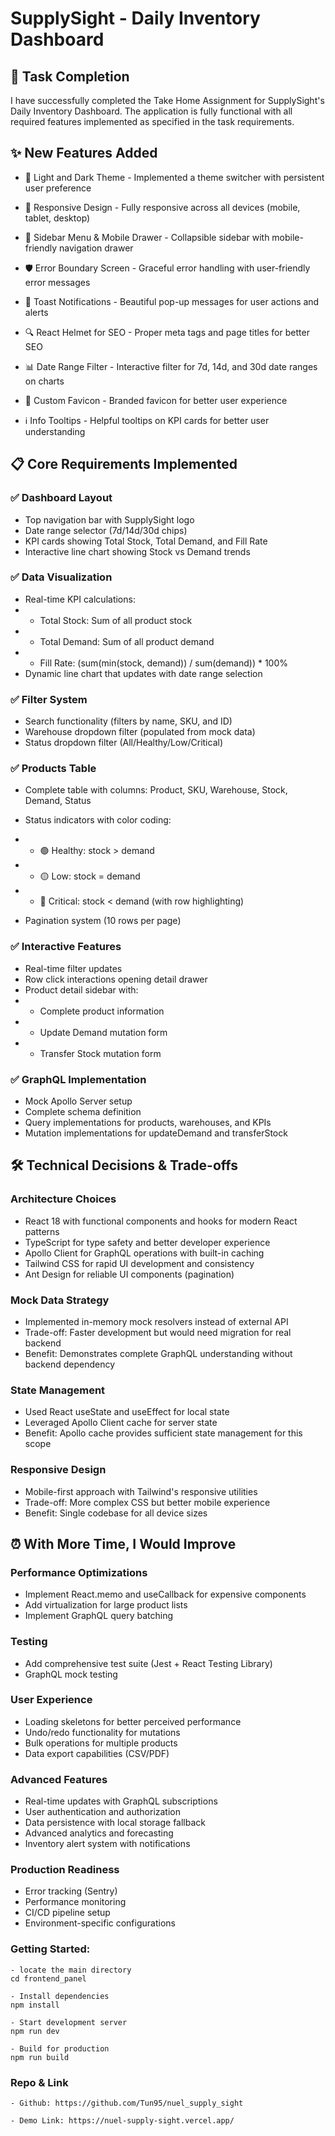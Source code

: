 <!-- REPORT -->
# SupplySight - Daily Inventory Dashboard

## 🎯 Task Completion
I have successfully completed the Take Home Assignment for SupplySight's Daily Inventory Dashboard. The application is fully functional with all required features implemented as specified in the task requirements.

## ✨ New Features Added
- 🎨 Light and Dark Theme - Implemented a theme switcher with persistent user preference

- 📱 Responsive Design - Fully responsive across all devices (mobile, tablet, desktop)

- 🧭 Sidebar Menu & Mobile Drawer - Collapsible sidebar with mobile-friendly navigation drawer

- 🛡️ Error Boundary Screen - Graceful error handling with user-friendly error messages

- 💬 Toast Notifications - Beautiful pop-up messages for user actions and alerts

- 🔍 React Helmet for SEO - Proper meta tags and page titles for better SEO

- 📊 Date Range Filter - Interactive filter for 7d, 14d, and 30d date ranges on charts

- 🎯 Custom Favicon - Branded favicon for better user experience

- ℹ️ Info Tooltips - Helpful tooltips on KPI cards for better user understanding

## 📋 Core Requirements Implemented
### ✅ Dashboard Layout
- Top navigation bar with SupplySight logo
- Date range selector (7d/14d/30d chips)
- KPI cards showing Total Stock, Total Demand, and Fill Rate
- Interactive line chart showing Stock vs Demand trends

### ✅ Data Visualization
- Real-time KPI calculations:
- - Total Stock: Sum of all product stock
- - Total Demand: Sum of all product demand
- - Fill Rate: (sum(min(stock, demand)) / sum(demand)) * 100%
- Dynamic line chart that updates with date range selection

### ✅ Filter System
- Search functionality (filters by name, SKU, and ID)
- Warehouse dropdown filter (populated from mock data)
- Status dropdown filter (All/Healthy/Low/Critical)

### ✅ Products Table
- Complete table with columns: Product, SKU, Warehouse, Stock, Demand, Status
- Status indicators with color coding:

- - 🟢 Healthy: stock > demand

- - 🟡 Low: stock = demand

- - 🔴 Critical: stock < demand (with row highlighting)

- Pagination system (10 rows per page)

### ✅ Interactive Features
- Real-time filter updates
- Row click interactions opening detail drawer
- Product detail sidebar with:
- - Complete product information
- - Update Demand mutation form
- - Transfer Stock mutation form

### ✅ GraphQL Implementation
- Mock Apollo Server setup
- Complete schema definition
- Query implementations for products, warehouses, and KPIs
- Mutation implementations for updateDemand and transferStock

## 🛠️ Technical Decisions & Trade-offs
### Architecture Choices
- React 18 with functional components and hooks for modern React patterns
- TypeScript for type safety and better developer experience
- Apollo Client for GraphQL operations with built-in caching
- Tailwind CSS for rapid UI development and consistency
- Ant Design for reliable UI components (pagination)

### Mock Data Strategy
- Implemented in-memory mock resolvers instead of external API
- Trade-off: Faster development but would need migration for real backend
- Benefit: Demonstrates complete GraphQL understanding without backend dependency

### State Management
- Used React useState and useEffect for local state
- Leveraged Apollo Client cache for server state
- Benefit: Apollo cache provides sufficient state management for this scope

### Responsive Design
- Mobile-first approach with Tailwind's responsive utilities
- Trade-off: More complex CSS but better mobile experience
- Benefit: Single codebase for all device sizes

## ⏰ With More Time, I Would Improve
### Performance Optimizations
- Implement React.memo and useCallback for expensive components
- Add virtualization for large product lists
- Implement GraphQL query batching

### Testing
- Add comprehensive test suite (Jest + React Testing Library)
- GraphQL mock testing

### User Experience
- Loading skeletons for better perceived performance
- Undo/redo functionality for mutations
- Bulk operations for multiple products
- Data export capabilities (CSV/PDF)

### Advanced Features
- Real-time updates with GraphQL subscriptions
- User authentication and authorization
- Data persistence with local storage fallback
- Advanced analytics and forecasting
- Inventory alert system with notifications

### Production Readiness
- Error tracking (Sentry)
- Performance monitoring
- CI/CD pipeline setup
- Environment-specific configurations

### Getting Started:
```
- locate the main directory
cd frontend_panel

- Install dependencies
npm install

- Start development server
npm run dev

- Build for production
npm run build
```

### Repo & Link
```
- Github: https://github.com/Tun95/nuel_supply_sight

- Demo Link: https://nuel-supply-sight.vercel.app/
```